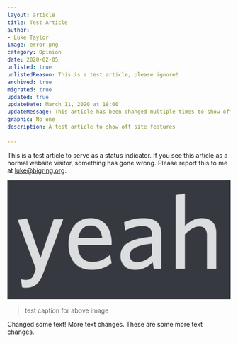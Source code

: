 ```yaml
---
layout: article
title: Test Article
author:
- Luke Taylor
image: error.png
category: Opinion
date: 2020-02-05
unlisted: true
unlistedReason: This is a test article, please ignore!
archived: true
migrated: true
updated: true
updateDate: March 11, 2020 at 18:00
updateMessage: This article has been changed multiple times to show off certain features
graphic: No one
description: A test article to show off site features

---
```

This is a test article to serve as a status indicator. If you see this article as a normal website visitor, something has gone wrong. Please report this to me at [luke@bigring.org](mailto:luke@bigring.org).

![](/assets/images/yeah.png)

> test caption for above image

Changed some text! More text changes. These are some more text changes.